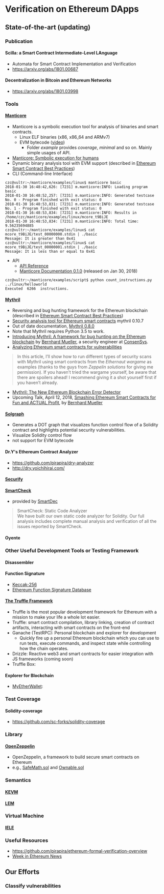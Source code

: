 
# Verification on Ethereum DApps
## State-of-the-art (updating)
### Publication
#### Scilla: a Smart Contract Intermediate-Level LAnguage 
- Automata for Smart Contract Implementation and Verification
- <https://arxiv.org/abs/1801.00687>

#### Decentralization in Bitcoin and Ethereum Networks
- <https://arxiv.org/abs/1801.03998>

### Tools
#### [Manticore](https://github.com/trailofbits/manticore)
- Manticore is a symbolic execution tool for analysis of binaries and smart contracts.
	* Linux ELF binaries (x86, x86_64 and ARMv7)
	* EVM bytecode ([video](https://asciinema.org/a/haJU2cl0R0Q3jB9wd733LVosL))
		* Folder *example* provides *coverage*, *minimal* and so on. Mainly simple usages of API.
- [Manticore: Symbolic execution for humans](https://blog.trailofbits.com/2017/04/27/manticore-symbolic-execution-for-humans/)
- Dynamic binary analysis tool with EVM support (described in [Ethereum Smart Contract Best Practices](https://consensys.github.io/smart-contract-best-practices/security_tools/))
- CLI (Command-line Interface)
```
czc@vultr:~/manticore/examples/linux$ manticore basic
2018-01-30 16:48:42,626: [7231] m.manticore:INFO: Loading program basic  
2018-01-30 16:48:52,257: [7231] m.manticore:INFO: Generated testcase No. 0 - Program finished with exit status: 0   
2018-01-30 16:48:53,831: [7231] m.manticore:INFO: Generated testcase No. 1 - Program finished with exit status: 0   
2018-01-30 16:48:53,834: [7231] m.manticore:INFO: Results in /home/czc/manticore/examples/linux/mcore_t9BiJE      
2018-01-30 16:48:53,834: [7231] m.manticore:INFO: Total time: 9.56235694885  
czc@vultr:~/manticore/examples/linux$ cat mcore_t9BiJE/test_00000000.stdin | ./basic   
Message: It is greater than 0x41   
czc@vultr:~/manticore/examples/linux$ cat mcore_t9BiJE/test_00000001.stdin | ./basic   
Message: It is less than or equal to 0x41 
```
- API
	* [API Reference](http://manticore.readthedocs.io/en/latest/api.html)
	* [Manticore Documentation 0.1.0](https://media.readthedocs.org/pdf/manticore/latest/manticore.pdf) (released on Jan 30, 2018)
```
czc@vultr:~/manticore/examples/script$ python count_instructions.py ../linux/helloworld   
Executed  6266  instructions. 
```

#### [Mythril](https://github.com/ConsenSys/mythril)
- Reversing and bug hunting framework for the Ethereum blockchain (described in [Ethereum Smart Contract Best Practices](https://consensys.github.io/smart-contract-best-practices/security_tools/))
- [Security analysis tool for Ethereum smart contracts](https://pypi.python.org/pypi/mythril) mythril 0.10.7
- Out of date documentation, [Mythril 0.8.0](https://www.pydoc.io/pypi/mythril-0.8.0/)
- Note that Mythril requires Python 3.5 to work.
- [Introducing Mythril: A framework for bug hunting on the Ethereum blockchain](https://hackernoon.com/introducing-mythril-a-framework-for-bug-hunting-on-the-ethereum-blockchain-9dc5588f82f6) by [Bernhard Mueller](https://hackernoon.com/@muellerberndt), a security engineer at [ConsenSys](https://new.consensys.net/).
- [Analyzing Ethereum smart contracts for vulnerabilities](https://hackernoon.com/scanning-ethereum-smart-contracts-for-vulnerabilities-b5caefd995df)
> In this article, I’ll show how to run different types of security scans with Mythril using smart contracts from the *Ethernaut wargame* as examples (thanks to the guys from *Zeppelin solutions* for giving me permission). If you haven’t tried the wargame yourself, be aware that there are spoilers ahead! I recommend giving it a shot yourself first if you haven’t already.
- [Mythril: The New Ethereum Blockchain Error Detector](https://steemit.com/blockchain/@rusinho027/mythril-the-new-ethereum-blockchain-error-detector)
- Upcoming Talk, April 12, 2018, [Smashing Ethereum Smart Contracts for Fun and ACTUAL Profit](https://conference.hitb.org/hitbsecconf2018ams/sessions/smashing-ethereum-smart-contracts-for-fun-and-actual-profit/), by [Bernhard Mueller](https://hackernoon.com/@muellerberndt)

#### [Solgraph](https://github.com/raineorshine/solgraph)
- Generates a DOT graph that visualizes function control flow of a Solidity contract and highlights potential security vulnerabilities.
- Visualize Solidity control flow
- not support for EVM bytecode

#### Dr.Y's Ethereum Contract Analyzer
- <https://github.com/pirapira/dry-analyzer>
- <http://dry.yoichihirai.com/>

#### [Securify](https://securify.ch/)

#### [SmartCheck](https://tool.smartdec.net/)
- provided by [SmartDec](https://smartcontracts.smartdec.net/)  
> SmartCheck: Static Code Analyzer  
We have built our own static code analyzer for Solidity. Our full analysis includes complete manual analysis and verification of all the issues reported by SmartCheck.

#### Oyente

### Other Useful Development Tools or Testing Framework
#### Disassembler

#### Function Signature
- [Keccak-256](https://emn178.github.io/online-tools/keccak_256.html)
- [Ethereum Function Signature Database](https://www.4byte.directory/)

#### [The Truffle Framework](http://truffleframework.com/)
- Truffle is the most popular development framework for Ethereum with a mission to make your life a whole lot easier.
- Truffle: smart contract compilation, library linking, creation of contract artifacts, interacting with smart contracts on the front-end
- Ganache (TestRPC): Personal blockchain and explorer for development   
	- Quickly fire up a personal Ethereum blockchain which you can use to run tests, execute commands, and inspect state while controlling how the chain operates. 
- Drizzle: Reactive web3 and smart contracts for easier integration with JS frameworks (coming soon)
- Truffle Box: 

#### Explorer for Blockchain
- [MyEtherWallet](https://www.myetherwallet.com/): 

### Test Coverage
#### Solidity-coverage
- <https://github.com/sc-forks/solidity-coverage>

### Library
#### [OpenZeppelin](https://github.com/OpenZeppelin/zeppelin-solidity)
- OpenZeppelin, a framework to build secure smart contracts on Ethereum
- e.g., [SafeMath.sol](https://github.com/OpenZeppelin/zeppelin-solidity/blob/master/contracts/math/SafeMath.sol) and [Ownable.sol](https://github.com/OpenZeppelin/zeppelin-solidity/blob/master/contracts/ownership/Ownable.sol)

### Semantics
#### [KEVM](https://github.com/kframework/evm-semantics)
#### [LEM](https://github.com/pirapira/eth-isabelle)

### Virtual Machine
#### [IELE](https://runtimeverification.com/blog/?p=498)

### Useful Resources
- <https://github.com/pirapira/ethereum-formal-verification-overview>
- [Week in Ethereum News](http://www.weekinethereum.com/)


## Our Efforts
### Classify vulnerabilities
